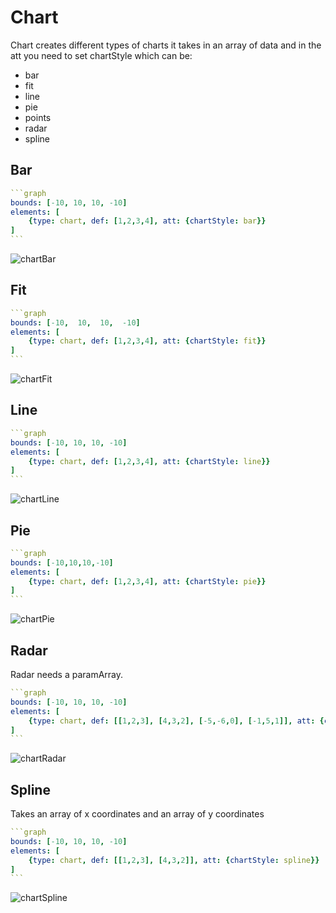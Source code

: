 # Chart

Chart creates different types of charts it takes in an array of data and in the att you need to set chartStyle which can be:
* bar
* fit
* line
* pie
* points
* radar
* spline

## Bar

````yaml
```graph
bounds: [-10, 10, 10, -10]
elements: [
	{type: chart, def: [1,2,3,4], att: {chartStyle: bar}}
]
```
````

![chartBar](imgs/Chart-graph-1.png)

## Fit

````yaml
```graph
bounds: [-10,  10,  10,  -10]
elements: [
	{type: chart, def: [1,2,3,4], att: {chartStyle: fit}}
]
```
````

![chartFit](imgs/Chart-graph-2.png)

## Line

````yaml
```graph
bounds: [-10, 10, 10, -10]
elements: [
	{type: chart, def: [1,2,3,4], att: {chartStyle: line}}
]
```
````

![chartLine](imgs/Chart-graph-3.png)

## Pie

````yaml
```graph
bounds: [-10,10,10,-10]
elements: [
	{type: chart, def: [1,2,3,4], att: {chartStyle: pie}}
]
```
````

![chartPie](imgs/Chart-graph-4.png)

## Radar

Radar needs a paramArray.

````yaml
```graph
bounds: [-10, 10, 10, -10]
elements: [
	{type: chart, def: [[1,2,3], [4,3,2], [-5,-6,0], [-1,5,1]], att: {chartStyle: radar, paramArray: [x, y, z]}}
]
```
````

![chartRadar](imgs/Chart-graph-6.png)

## Spline

Takes an array of x coordinates and an array of y coordinates

````yaml
```graph
bounds: [-10, 10, 10, -10]
elements: [
	{type: chart, def: [[1,2,3], [4,3,2]], att: {chartStyle: spline}}
]
```
````

![chartSpline](imgs/Chart-graph-7.png)

